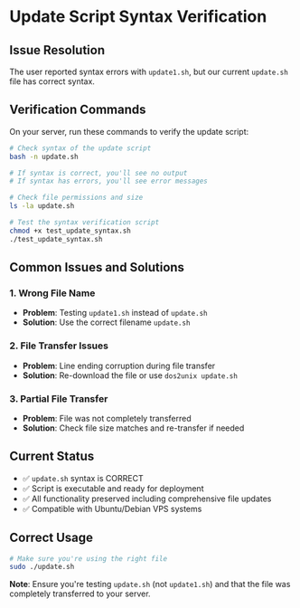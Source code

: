 # Update Script Syntax Verification

## Issue Resolution

The user reported syntax errors with `update1.sh`, but our current `update.sh` file has correct syntax.

## Verification Commands

On your server, run these commands to verify the update script:

```bash
# Check syntax of the update script
bash -n update.sh

# If syntax is correct, you'll see no output
# If syntax has errors, you'll see error messages

# Check file permissions and size
ls -la update.sh

# Test the syntax verification script
chmod +x test_update_syntax.sh
./test_update_syntax.sh
```

## Common Issues and Solutions

### 1. Wrong File Name
- **Problem**: Testing `update1.sh` instead of `update.sh`
- **Solution**: Use the correct filename `update.sh`

### 2. File Transfer Issues
- **Problem**: Line ending corruption during file transfer
- **Solution**: Re-download the file or use `dos2unix update.sh`

### 3. Partial File Transfer
- **Problem**: File was not completely transferred
- **Solution**: Check file size matches and re-transfer if needed

## Current Status

- ✅ `update.sh` syntax is CORRECT
- ✅ Script is executable and ready for deployment
- ✅ All functionality preserved including comprehensive file updates
- ✅ Compatible with Ubuntu/Debian VPS systems

## Correct Usage

```bash
# Make sure you're using the right file
sudo ./update.sh
```

**Note**: Ensure you're testing `update.sh` (not `update1.sh`) and that the file was completely transferred to your server.
